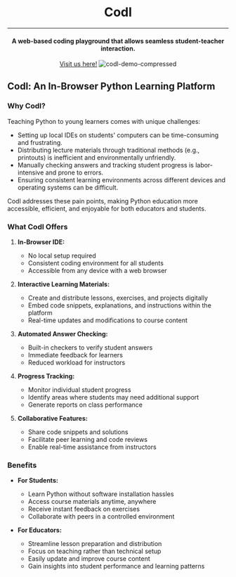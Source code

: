 # <div align="center"> Codl </div>
---

<div align="center">
  <h4>A web-based coding playground that allows seamless student-teacher interaction.</h4>
</div>

<div align="center">
  
  [Visit us here!](https://codl-rho.vercel.app/)
  ![codl-demo-compressed](https://github.com/user-attachments/assets/2cdb0ffb-da99-4452-be90-8b38ff94a9e5)

</div>

## Codl: An In-Browser Python Learning Platform

### Why Codl?

Teaching Python to young learners comes with unique challenges:

- Setting up local IDEs on students' computers can be time-consuming and frustrating.
- Distributing lecture materials through traditional methods (e.g., printouts) is inefficient and environmentally unfriendly.
- Manually checking answers and tracking student progress is labor-intensive and prone to errors.
- Ensuring consistent learning environments across different devices and operating systems can be difficult.

Codl addresses these pain points, making Python education more accessible, efficient, and enjoyable for both educators and students.

### What Codl Offers

1. **In-Browser IDE:**
   - No local setup required
   - Consistent coding environment for all students
   - Accessible from any device with a web browser

2. **Interactive Learning Materials:**
   - Create and distribute lessons, exercises, and projects digitally
   - Embed code snippets, explanations, and instructions within the platform
   - Real-time updates and modifications to course content

3. **Automated Answer Checking:**
   - Built-in checkers to verify student answers
   - Immediate feedback for learners
   - Reduced workload for instructors

4. **Progress Tracking:**
   - Monitor individual student progress
   - Identify areas where students may need additional support
   - Generate reports on class performance

5. **Collaborative Features:**
   - Share code snippets and solutions
   - Facilitate peer learning and code reviews
   - Enable real-time assistance from instructors

### Benefits

- **For Students:**
  - Learn Python without software installation hassles
  - Access course materials anytime, anywhere
  - Receive instant feedback on exercises
  - Collaborate with peers in a controlled environment

- **For Educators:**
  - Streamline lesson preparation and distribution
  - Focus on teaching rather than technical setup
  - Easily update and improve course content
  - Gain insights into student performance and learning patterns

